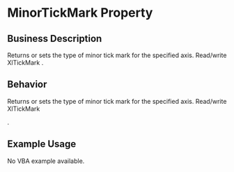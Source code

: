 # MinorTickMark Property

## Business Description
Returns or sets the type of minor tick mark for the specified axis. Read/write XlTickMark .

## Behavior
Returns or sets the type of minor tick mark for the specified axis. Read/write XlTickMark

.

## Example Usage
No VBA example available.